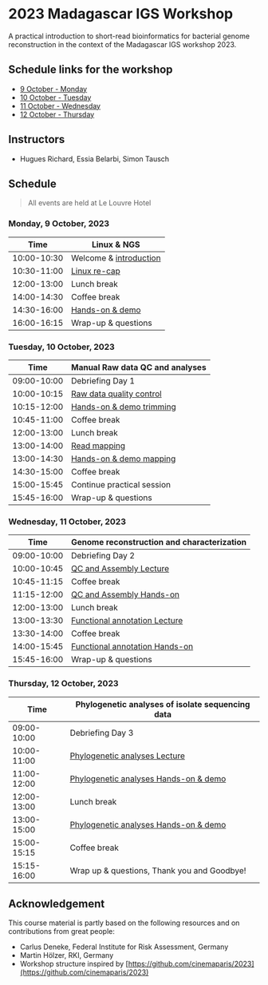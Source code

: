 # 2023 Madagascar IGS Workshop 

A practical introduction to short-read bioinformatics for bacterial genome reconstruction in the context of the Madagascar IGS workshop 2023.

## Schedule links for the workshop

* [9 October - Monday](#0)  
* [10 October - Tuesday](#1)  
* [11 October - Wednesday](#2)  
* [12 October - Thursday](#3)  

## Instructors

* Hugues Richard, Essia Belarbi, Simon Tausch

## Schedule

> All events are held at Le Louvre Hotel

### <a name="0"></a> Monday, 9 October, 2023
| Time        | Linux & NGS |
| --          | --               |
| 10:00-10:30 | Welcome & [introduction](day01-monday/general.md) |
| 10:30-11:00 | [Linux re-cap](day01-monday/linux.md) |
| 12:00-13:00 | Lunch break |
| 14:00-14:30 | Coffee break |
| 14:30-16:00 | [Hands-on & demo](day01-monday/hands-on.md) |
| 16:00-16:15 | Wrap-up & questions |

### <a name="1"></a> Tuesday, 10 October, 2023

| Time        | Manual Raw data QC and analyses|
| --          | --               |
| 09:00-10:00 | Debriefing Day 1 |
| 10:00-10:15 | [Raw data quality control](day02-tuesday/trimming.md) |
| 10:15-12:00 | [Hands-on & demo trimming](day02-tuesday/trimming.md) |
| 10:45-11:00 | Coffee break |
| 12:00-13:00 | Lunch break |
| 13:00-14:00 | [Read mapping](day02-tuesday/mapping.md) |
| 13:00-14:30 | [Hands-on & demo mapping](day02-tuesday/mapping.md) |
| 14:30-15:00 | Coffee break |
| 15:00-15:45 | Continue practical session |
| 15:45-16:00 | Wrap-up & questions |


### <a name="2"></a> Wednesday, 11 October, 2023

| Time        | Genome reconstruction and characterization |
| --          | --               |
| 09:00-10:00 | Debriefing Day 2 |
| 10:00-10:45 | [QC and Assembly Lecture](day03-wednesday/aquamis.md) |
| 10:45-11:15 | Coffee break |
| 11:15-12:00 | [QC and Assembly Hands-on](day03-wednesday/aquamis.md) |
| 12:00-13:00 | Lunch break |
| 13:00-13:30 | [Functional annotation Lecture](day03-wednesday/functionalannotation.md) |
| 13:30-14:00 | Coffee break |
| 14:00-15:45 | [Functional annotation Hands-on](day03-wednesday/functionalannotation.md) |
| 15:45-16:00 | Wrap-up & questions |

### <a name="3"></a> Thursday, 12 October, 2023

| Time        | Phylogenetic analyses of isolate sequencing data |
| --          | --               |
| 09:00-10:00 | Debriefing Day 3 |
| 10:00-11:00 | [Phylogenetic analyses Lecture](day04-thursday/phylogeny.md) |
| 11:00-12:00 | [Phylogenetic analyses Hands-on & demo](day04-thursday/phylogeny.md) |
| 12:00-13:00 | Lunch break |
| 13:00-15:00 | [Phylogenetic analyses Hands-on & demo](day04-thursday/phylogeny.md) |
| 15:00-15:15 | Coffee break |
| 15:15-16:00 | Wrap up & questions, Thank you and Goodbye! |

## Acknowledgement

This course material is partly based on the following resources and on contributions from great people:

* Carlus Deneke, Federal Institute for Risk Assessment, Germany
* Martin Hölzer, RKI, Germany
* Workshop structure inspired by [https://github.com/cinemaparis/2023](https://github.com/cinemaparis/2023)
